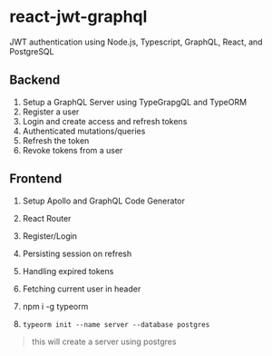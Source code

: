 # react-jwt-graphql
JWT authentication using Node.js, Typescript, GraphQL, React, and PostgreSQL

## Backend
1. Setup a GraphQL Server using TypeGrapgQL and TypeORM
2. Register a user
3. Login and create access and refresh tokens
4. Authenticated mutations/queries
5. Refresh the token
6. Revoke tokens from a user

## Frontend
1. Setup Apollo and GraphQL Code Generator
2. React Router
3. Register/Login
4. Persisting session on refresh
5. Handling expired tokens
6. Fetching current user in header

1. npm i -g typeorm
2. `typeorm init --name server --database postgres`
> this will create a server using postgres
